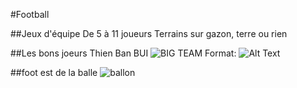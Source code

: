 #Football

##Jeux d'équipe
De 5 à 11 joueurs 
Terrains sur gazon, terre ou rien 

##Les bons joeurs 
Thien Ban BUI
![BIG TEAM](/images/TB.png)
Format: ![Alt Text](url)



##foot est de la balle
![ballon](https://www.webstickersmuraux.com/fr/img/mag372-png/folder/products-detalle-png/stickers-muraux-ballon-de-football-drapeau-de-l-allemagne.png)
